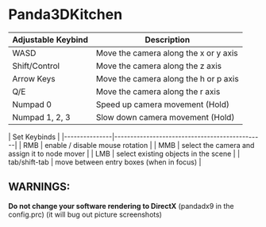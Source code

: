 # Panda3DKitchen


| Adjustable Keybind  | Description                            |
|---------------------|----------------------------------------|
| WASD                | Move the camera along the x or y axis  |
| Shift/Control       | Move the camera along the z axis       |
| Arrow Keys          | Move the camera along the h or p axis  |
| Q/E                 | Move the camera along the r axis       |
| Numpad 0            | Speed up camera movement (Hold)        |
| Numpad 1, 2, 3      | Slow down camera movement (Hold)       |

| Set Keybinds  |
|---------------|-----------------------------------------------|
| RMB           | enable / disable mouse rotation               |
| MMB           | select the camera and assign it to node mover |
| LMB           | select existing objects in the scene          |
| tab/shift-tab | move between entry boxes (when in focus)      |


## WARNINGS:
__Do not change your software rendering to DirectX__ (pandadx9 in the config.prc)
(it will bug out picture screenshots)
